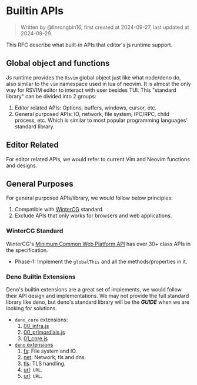 # Builtin APIs

> Written by @linrongbin16, first created at 2024-09-27, last updated at 2024-09-29.

This RFC describe what built-in APIs that editor's js runtime support.

## Global object and functions

Js runtime provides the `Rsvim` global object just like what node/deno do, also similar to the `vim` namespace used in lua of neovim. It is almost the only way for RSVIM editor to interact with user besides TUI. This "standard library" can be divided into 2 groups:

1. Editor related APIs: Options, buffers, windows, cursor, etc.
2. General purposed APIs: IO, network, file system, IPC/RPC, child process, etc. Which is similar to most popular programming languages' standard library.

## Editor Related

For editor related APIs, we would refer to current Vim and Neovim functions and designs.

## General Purposes

For general purposed APIs/library, we would follow below principles:

1. Compatible with [WinterCG](https://wintercg.org/) standard.
2. Exclude APIs that only works for browsers and web applications.

### WinterCG Standard

WinterCG's [Minimum Common Web Platform API](https://common-min-api.proposal.wintercg.org/) has over 30+ class APIs in the specification.

- Phase-1: Implement the `globalThis` and all the methods/properties in it.

### Deno Builtin Extensions

Deno's builtin extensions are a great set of implements, we would follow their API design and implementations. We may not provide the full standard library like deno, but deno's standard library will be the _**GUIDE**_ when we are looking for solutions.

- `deno_core` extensions:
  1.  [00_infra.js](https://github.com/denoland/deno_core/blob/main/core/00_infra.js)
  2.  [00_primordials.js](https://github.com/denoland/deno_core/blob/main/core/00_primordials.js)
  3.  [01_core.js](https://github.com/denoland/deno_core/blob/main/core/01_core.js)
- [`deno` extensions](https://github.com/denoland/deno/tree/main/ext)
  1. [fs](https://github.com/denoland/deno/tree/main/ext/fs): File system and IO.
  2. [net](https://github.com/denoland/deno/tree/main/ext/net): Network, tls and dns.
  3. [tls](https://github.com/denoland/deno/tree/main/ext/tls): TLS handling.
  4. [url](https://github.com/denoland/deno/tree/main/ext/url): `URL`.
  5. [url](https://github.com/denoland/deno/tree/main/ext/url): `URL`.
